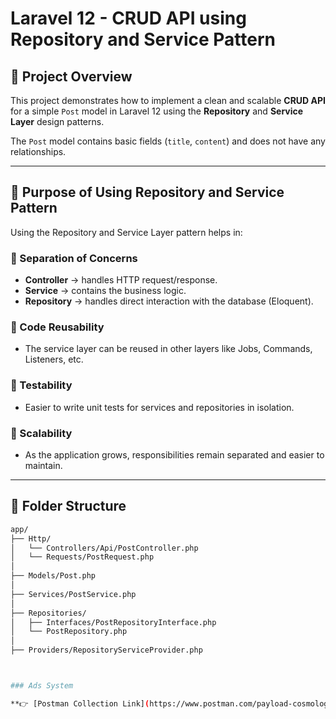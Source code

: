 # Laravel 12 - CRUD API using Repository and Service Pattern

## 📌 Project Overview

This project demonstrates how to implement a clean and scalable **CRUD API** for a simple `Post` model in Laravel 12 using the **Repository** and **Service Layer** design patterns.

The `Post` model contains basic fields (`title`, `content`) and does not have any relationships.

---

## 🎯 Purpose of Using Repository and Service Pattern

Using the Repository and Service Layer pattern helps in:

### 🔹 Separation of Concerns
- **Controller** → handles HTTP request/response.
- **Service** → contains the business logic.
- **Repository** → handles direct interaction with the database (Eloquent).

### 🔹 Code Reusability
- The service layer can be reused in other layers like Jobs, Commands, Listeners, etc.

### 🔹 Testability
- Easier to write unit tests for services and repositories in isolation.

### 🔹 Scalability
- As the application grows, responsibilities remain separated and easier to maintain.

---

## 📂 Folder Structure

```bash
app/
├── Http/
│   └── Controllers/Api/PostController.php
│   └── Requests/PostRequest.php
│
├── Models/Post.php
│
├── Services/PostService.php
│
├── Repositories/
│   ├── Interfaces/PostRepositoryInterface.php
│   └── PostRepository.php
│
├── Providers/RepositoryServiceProvider.php



### Ads System 

**👉 [Postman Collection Link](https://www.postman.com/payload-cosmologist-54490583/workspace/my-workspace/collection/38817975-74e3f3cc-d4b0-4129-bce5-965ac036f4cd?action=share&creator=38817975)**




